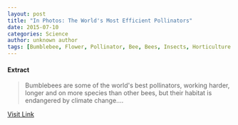 ```yaml
---
layout: post
title: "In Photos: The World's Most Efficient Pollinators"
date: 2015-07-10
categories: Science
author: unknown author
tags: [Bumblebee, Flower, Pollinator, Bee, Bees, Insects, Horticulture and gardening, Organisms]
---
```





#### Extract
>Bumblebees are some of the world's best pollinators, working harder, longer and on more species than other bees, but their habitat is endangered by climate change....



[Visit Link](http://www.livescience.com/51488-photos-worlds-best-pollinators.html)


